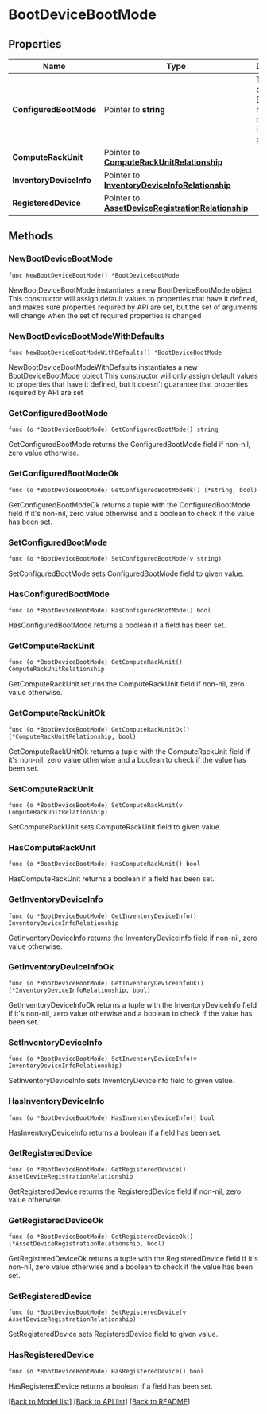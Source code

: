 # BootDeviceBootMode

## Properties

Name | Type | Description | Notes
------------ | ------------- | ------------- | -------------
**ConfiguredBootMode** | Pointer to **string** | The user desired BIOS boot mode as configured in the boot policy. | [optional] 
**ComputeRackUnit** | Pointer to [**ComputeRackUnitRelationship**](compute.RackUnit.Relationship.md) |  | [optional] 
**InventoryDeviceInfo** | Pointer to [**InventoryDeviceInfoRelationship**](inventory.DeviceInfo.Relationship.md) |  | [optional] 
**RegisteredDevice** | Pointer to [**AssetDeviceRegistrationRelationship**](asset.DeviceRegistration.Relationship.md) |  | [optional] 

## Methods

### NewBootDeviceBootMode

`func NewBootDeviceBootMode() *BootDeviceBootMode`

NewBootDeviceBootMode instantiates a new BootDeviceBootMode object
This constructor will assign default values to properties that have it defined,
and makes sure properties required by API are set, but the set of arguments
will change when the set of required properties is changed

### NewBootDeviceBootModeWithDefaults

`func NewBootDeviceBootModeWithDefaults() *BootDeviceBootMode`

NewBootDeviceBootModeWithDefaults instantiates a new BootDeviceBootMode object
This constructor will only assign default values to properties that have it defined,
but it doesn't guarantee that properties required by API are set

### GetConfiguredBootMode

`func (o *BootDeviceBootMode) GetConfiguredBootMode() string`

GetConfiguredBootMode returns the ConfiguredBootMode field if non-nil, zero value otherwise.

### GetConfiguredBootModeOk

`func (o *BootDeviceBootMode) GetConfiguredBootModeOk() (*string, bool)`

GetConfiguredBootModeOk returns a tuple with the ConfiguredBootMode field if it's non-nil, zero value otherwise
and a boolean to check if the value has been set.

### SetConfiguredBootMode

`func (o *BootDeviceBootMode) SetConfiguredBootMode(v string)`

SetConfiguredBootMode sets ConfiguredBootMode field to given value.

### HasConfiguredBootMode

`func (o *BootDeviceBootMode) HasConfiguredBootMode() bool`

HasConfiguredBootMode returns a boolean if a field has been set.

### GetComputeRackUnit

`func (o *BootDeviceBootMode) GetComputeRackUnit() ComputeRackUnitRelationship`

GetComputeRackUnit returns the ComputeRackUnit field if non-nil, zero value otherwise.

### GetComputeRackUnitOk

`func (o *BootDeviceBootMode) GetComputeRackUnitOk() (*ComputeRackUnitRelationship, bool)`

GetComputeRackUnitOk returns a tuple with the ComputeRackUnit field if it's non-nil, zero value otherwise
and a boolean to check if the value has been set.

### SetComputeRackUnit

`func (o *BootDeviceBootMode) SetComputeRackUnit(v ComputeRackUnitRelationship)`

SetComputeRackUnit sets ComputeRackUnit field to given value.

### HasComputeRackUnit

`func (o *BootDeviceBootMode) HasComputeRackUnit() bool`

HasComputeRackUnit returns a boolean if a field has been set.

### GetInventoryDeviceInfo

`func (o *BootDeviceBootMode) GetInventoryDeviceInfo() InventoryDeviceInfoRelationship`

GetInventoryDeviceInfo returns the InventoryDeviceInfo field if non-nil, zero value otherwise.

### GetInventoryDeviceInfoOk

`func (o *BootDeviceBootMode) GetInventoryDeviceInfoOk() (*InventoryDeviceInfoRelationship, bool)`

GetInventoryDeviceInfoOk returns a tuple with the InventoryDeviceInfo field if it's non-nil, zero value otherwise
and a boolean to check if the value has been set.

### SetInventoryDeviceInfo

`func (o *BootDeviceBootMode) SetInventoryDeviceInfo(v InventoryDeviceInfoRelationship)`

SetInventoryDeviceInfo sets InventoryDeviceInfo field to given value.

### HasInventoryDeviceInfo

`func (o *BootDeviceBootMode) HasInventoryDeviceInfo() bool`

HasInventoryDeviceInfo returns a boolean if a field has been set.

### GetRegisteredDevice

`func (o *BootDeviceBootMode) GetRegisteredDevice() AssetDeviceRegistrationRelationship`

GetRegisteredDevice returns the RegisteredDevice field if non-nil, zero value otherwise.

### GetRegisteredDeviceOk

`func (o *BootDeviceBootMode) GetRegisteredDeviceOk() (*AssetDeviceRegistrationRelationship, bool)`

GetRegisteredDeviceOk returns a tuple with the RegisteredDevice field if it's non-nil, zero value otherwise
and a boolean to check if the value has been set.

### SetRegisteredDevice

`func (o *BootDeviceBootMode) SetRegisteredDevice(v AssetDeviceRegistrationRelationship)`

SetRegisteredDevice sets RegisteredDevice field to given value.

### HasRegisteredDevice

`func (o *BootDeviceBootMode) HasRegisteredDevice() bool`

HasRegisteredDevice returns a boolean if a field has been set.


[[Back to Model list]](../README.md#documentation-for-models) [[Back to API list]](../README.md#documentation-for-api-endpoints) [[Back to README]](../README.md)


